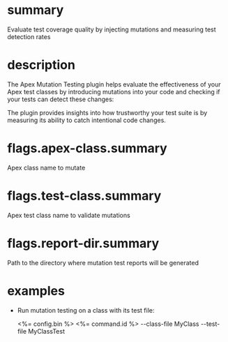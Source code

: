 # summary

Evaluate test coverage quality by injecting mutations and measuring test detection rates

# description

The Apex Mutation Testing plugin helps evaluate the effectiveness of your Apex test classes by introducing mutations into your code and checking if your tests can detect these changes:

The plugin provides insights into how trustworthy your test suite is by measuring its ability to catch intentional code changes.

# flags.apex-class.summary

Apex class name to mutate

# flags.test-class.summary

Apex test class name to validate mutations

# flags.report-dir.summary

Path to the directory where mutation test reports will be generated

# examples

- Run mutation testing on a class with its test file:

  <%= config.bin %> <%= command.id %> --class-file MyClass --test-file MyClassTest
